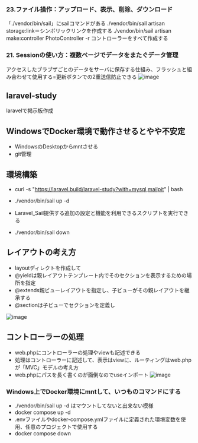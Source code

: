 ### 23.ファイル操作：アップロード、表示、削除、ダウンロード
「./vendor/bin/sail」にsailコマンドがある
./vendor/bin/sail artisan storage:link＝シンボリックリンクを作成する
./vendor/bin/sail artisan make:controller PhotoController -r コントローラーをすべて作成する
### 21. Sessionの使い方：複数ページでデータをまたぐデータ管理
アクセスしたブラブザごとのデータをサーバに保存する仕組み、フラッシュと組み合わせて使用する=更新ボタンでの2重送信防止できる
![image](https://github.com/risarisato/laravel-study/assets/88628553/5e405867-44a0-4db0-800f-d985965c06fc)


## laravel-study
laravelで掲示板作成

## WindowsでDocker環境で動作させるとやや不安定
- WindowsのDesktopからmntさせる
- git管理

## 環境構築
- curl -s "https://laravel.build/laravel-study?with=mysql,mailpit" | bash
- ./vendor/bin/sail up -d
- Laravel_Sail提供する追加の設定と機能を利用できるスクリプトを実行できる

- ./vendor/bin/sail down

## レイアウトの考え方
- layoutディレクトを作成して
- @yieldは親レイアウトテンプレート内でそのセクションを表示するための場所を指定
- @extends親ビューレイアウトを指定し、子ビューがその親レイアウトを継承する
- @sectionは子ビューでセクションを定義し

![image](https://github.com/risarisato/laravel-study/assets/88628553/54856696-9554-4577-92b1-1b8a4f04b536)


## コントローラーの処理
- web.phpにコントローラーの処理やviewも記述できる
- 処理はコントローラーに記述して、表示はviewに、ルーティングはweb.phpが「MVC」モデルの考え方
- web.phpにパスを長く書くのが面倒なのでuseインポート
![image](https://github.com/risarisato/laravel-study/assets/88628553/5a874040-859b-4c4b-a371-68aac0374023)





### Windows上でDocker環境にmntして、いつものコマンドにする
- ./vendor/bin/sail up -d はマウントしてないと出来ない模様
- docker compose up -d
- .envファイルやdocker-compose.ymlファイルに定義された環境変数を使用、任意のプロジェクトで使用する
- docker compose down
